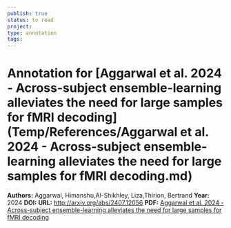 ```yaml
---
publish: true
status: to read
project:
type: annotation
tags:
---
```

# Annotation for [Aggarwal et al. 2024 - Across-subject ensemble-learning alleviates the need for large samples for fMRI decoding](Temp/References/Aggarwal et al. 2024 - Across-subject ensemble-learning alleviates the need for large samples for fMRI decoding.md)

**Authors:** Aggarwal, Himanshu,Al-Shikhley, Liza,Thirion, Bertrand
**Year:** 2024
**DOI:** 
**URL:** http://arxiv.org/abs/2407.12056
**PDF:** [Aggarwal et al. 2024 - Across-subject ensemble-learning alleviates the need for large samples for fMRI decoding](Papers/PDFs/Aggarwal%20et%20al.%202024%20-%20Across-subject%20ensemble-learning%20alleviates%20the%20need%20for%20large%20samples%20for%20fMRI%20decoding.pdf)
